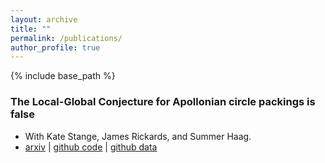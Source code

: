 ```yaml
---
layout: archive
title: ""
permalink: /publications/
author_profile: true
---
```


{% include base_path %}

### The Local-Global Conjecture for Apollonian circle packings is false
* With Kate Stange, James Rickards, and Summer Haag.
* <a href="https://arxiv.org/abs/2307.02749">arxiv</a> | <a href="https://github.com/JamesRickards-Canada/Apollonian">github code</a> | <a href="https://github.com/JamesRickards-Canada/Apollonian-Missing-Curvatures">github data</a>
